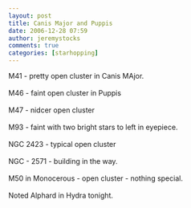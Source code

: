 ```yaml
---
layout: post
title: Canis Major and Puppis
date: 2006-12-28 07:59
author: jeremystocks
comments: true
categories: [starhopping]
---
```

M41 - pretty open cluster in Canis MAjor.<br /><br />M46 - faint open cluster in Puppis<br /><br />M47 - nidcer open cluster<br /><br />M93 - faint with two bright stars to left in eyepiece.<br /><br />NGC 2423 - typical open cluster<br /><br />NGC - 2571 - building in the way.<br /><br />M50 in Monocerous - open cluster - nothing special.<br /><br />Noted Alphard in Hydra tonight.
